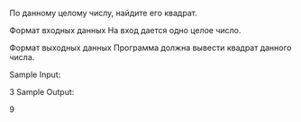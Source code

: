По данному целому числу, найдите его квадрат.

Формат входных данных
На вход дается одно целое число.

Формат выходных данных
Программа должна вывести квадрат данного числа.

Sample Input:

3
Sample Output:

9